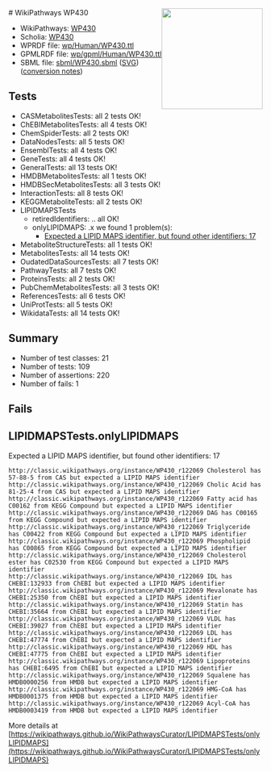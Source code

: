 <img style="float: right; width: 200px" src="../logo.png" />
# WikiPathways WP430

* WikiPathways: [WP430](https://identifiers.org/wikipathways:WP430)
* Scholia: [WP430](https://scholia.toolforge.org/wikipathways/WP430)
* WPRDF file: [wp/Human/WP430.ttl](../wp/Human/WP430.ttl)
* GPMLRDF file: [wp/gpml/Human/WP430.ttl](../wp/gpml/Human/WP430.ttl)
* SBML file: [sbml/WP430.sbml](../sbml/WP430.sbml) ([SVG](../sbml/WP430.svg)) ([conversion notes](../sbml/WP430.txt))

## Tests
* CASMetabolitesTests: all 2 tests OK!
* ChEBIMetabolitesTests: all 4 tests OK!
* ChemSpiderTests: all 2 tests OK!
* DataNodesTests: all 5 tests OK!
* EnsemblTests: all 4 tests OK!
* GeneTests: all 4 tests OK!
* GeneralTests: all 13 tests OK!
* HMDBMetabolitesTests: all 1 tests OK!
* HMDBSecMetabolitesTests: all 3 tests OK!
* InteractionTests: all 8 tests OK!
* KEGGMetaboliteTests: all 2 tests OK!
* LIPIDMAPSTests
    * retiredIdentifiers: .. all OK!
    * onlyLIPIDMAPS: .x we found 1 problem(s):
        * [Expected a LIPID MAPS identifier, but found other identifiers: 17](#d0bfb67f)
* MetaboliteStructureTests: all 1 tests OK!
* MetabolitesTests: all 14 tests OK!
* OudatedDataSourcesTests: all 7 tests OK!
* PathwayTests: all 7 tests OK!
* ProteinsTests: all 2 tests OK!
* PubChemMetabolitesTests: all 3 tests OK!
* ReferencesTests: all 6 tests OK!
* UniProtTests: all 5 tests OK!
* WikidataTests: all 14 tests OK!


## Summary

* Number of test classes: 21
* Number of tests: 109
* Number of assertions: 220
* Number of fails: 1

## Fails

<a name="d0bfb67f" />

## LIPIDMAPSTests.onlyLIPIDMAPS

Expected a LIPID MAPS identifier, but found other identifiers: 17
```
http://classic.wikipathways.org/instance/WP430_r122069 Cholesterol has 57-88-5 from CAS but expected a LIPID MAPS identifier
http://classic.wikipathways.org/instance/WP430_r122069 Cholic Acid has 81-25-4 from CAS but expected a LIPID MAPS identifier
http://classic.wikipathways.org/instance/WP430_r122069 Fatty acid has C00162 from KEGG Compound but expected a LIPID MAPS identifier
http://classic.wikipathways.org/instance/WP430_r122069 DAG has C00165 from KEGG Compound but expected a LIPID MAPS identifier
http://classic.wikipathways.org/instance/WP430_r122069 Triglyceride has C00422 from KEGG Compound but expected a LIPID MAPS identifier
http://classic.wikipathways.org/instance/WP430_r122069 Phospholipid has C00865 from KEGG Compound but expected a LIPID MAPS identifier
http://classic.wikipathways.org/instance/WP430_r122069 Cholesterol ester has C02530 from KEGG Compound but expected a LIPID MAPS identifier
http://classic.wikipathways.org/instance/WP430_r122069 IDL has CHEBI:132933 from ChEBI but expected a LIPID MAPS identifier
http://classic.wikipathways.org/instance/WP430_r122069 Mevalonate has CHEBI:25350 from ChEBI but expected a LIPID MAPS identifier
http://classic.wikipathways.org/instance/WP430_r122069 Statin has CHEBI:35664 from ChEBI but expected a LIPID MAPS identifier
http://classic.wikipathways.org/instance/WP430_r122069 VLDL has CHEBI:39027 from ChEBI but expected a LIPID MAPS identifier
http://classic.wikipathways.org/instance/WP430_r122069 LDL has CHEBI:47774 from ChEBI but expected a LIPID MAPS identifier
http://classic.wikipathways.org/instance/WP430_r122069 HDL has CHEBI:47775 from ChEBI but expected a LIPID MAPS identifier
http://classic.wikipathways.org/instance/WP430_r122069 Lipoproteins has CHEBI:6495 from ChEBI but expected a LIPID MAPS identifier
http://classic.wikipathways.org/instance/WP430_r122069 Squalene has HMDB0000256 from HMDB but expected a LIPID MAPS identifier
http://classic.wikipathways.org/instance/WP430_r122069 HMG-CoA has HMDB0001375 from HMDB but expected a LIPID MAPS identifier
http://classic.wikipathways.org/instance/WP430_r122069 Acyl-CoA has HMDB0003419 from HMDB but expected a LIPID MAPS identifier
```

More details at [https://wikipathways.github.io/WikiPathwaysCurator/LIPIDMAPSTests/onlyLIPIDMAPS](https://wikipathways.github.io/WikiPathwaysCurator/LIPIDMAPSTests/onlyLIPIDMAPS)

